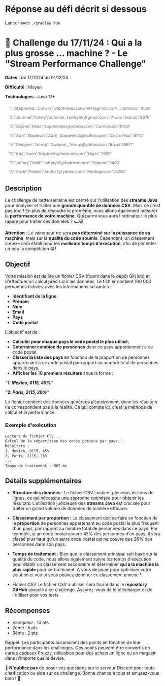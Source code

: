 # Réponse au défi décrit si dessous

Lancer avec `./gradlew run`

# 🚀 Challenge du 17/11/24 : Qui a la plus grosse ... machine ? - Le "Stream Performance Challenge"

**Dates** : du 17/11/24 au 01/12/24

**Difficulté** : Moyen

**Technologies** : Java 17+ 

![dataset](./_images/largedataset.png "Dataset")

## Description
Le challenge de cette semaine est centré sur l'utilisation des **streams Java** pour analyser et traiter une **grande quantité de données CSV**. Mais ce n'est pas tout ! En plus de résoudre le problème, nous allons également mesurer la **performance de votre machine**. Qui parmi vous aura l'ordinateur le plus rapide pour traiter ces données ? 🏎️💻

**Attention** : Le vainqueur ne sera **pas déterminé sur la puissance de sa machine**, mais sur la **qualité du code soumis**. Cependant, un classement annexe sera établi pour les **meilleurs temps d'exécution**, afin de pimenter un peu la compétition 😁!

## Objectif
Votre mission est de lire un fichier CSV (fourni dans le dépôt GitHub) et d'effectuer un calcul précis sur les données. Le fichier contient 100 000 personnes fictives, avec les informations suivantes :

- **Identifiant de la ligne**
- **Prénom**
- **Nom**
- **Email**
- **Pays**
- **Code postal**

L'objectif est de :

- **Calculer pour chaque pays le code postal le plus utilisé.**
- **Déterminer combien de personnes** dans ce pays appartiennent à ce code postal.
- **Classer la liste des pays** en fonction de la proportion de personnes appartenant à ce code postal par rapport au nombre total de personnes dans le pays.
- **Afficher les 10 premiers résultats** sous la forme :

***"1. Mexico, 0115, 45%"***

***"2. Paris, 2115, 26%"***

Le fichier contient des données générées aléatoirement, donc les résultats ne correspondent pas à la réalité. Ce qui compte ici, c'est la méthode de calcul et la performance.

### Exemple d'exécution

```dos
Lecture du fichier CSV...  
Calcul de la répartition des codes postaux par pays...  
Résultats :  
1. Mexico, 0115, 45%  
2. Paris, 2115, 26%  
...
Temps de traitement : 987 ms
```

## Détails supplémentaires

- **Structure des données** : Le fichier CSV contient plusieurs millions de lignes, ce qui nécessite une approche optimisée pour obtenir les résultats. L'utilisation judicieuse des **streams Java** est cruciale pour traiter un grand volume de données de manière efficace.

- **Classement par proportion** : Le classement doit se faire en fonction de la **proportion** de personnes appartenant au code postal le plus fréquent d'un pays, par rapport au nombre total de personnes dans ce pays. Par exemple, si un code postal couvre 45% des personnes d'un pays, il sera classé plus haut qu'un autre code postal qui ne couvre que 26% des personnes dans son pays.
- **Temps de traitement** : Bien que le classement principal soit basé sur la qualité du code, nous allons également suivre les temps d'exécution pour établir un classement secondaire et déterminer **qui a la machine la plus rapide** pour ce traitement. À vous de jouer pour optimiser votre solution et voir si vous pouvez dominer ce classement annexe !
- Fichier CSV
Le fichier CSV à utiliser sera fourni dans le **repository GitHub** associé à ce challenge. Assurez-vous de le télécharger et de l'utiliser pour vos tests.


## Récompenses
- Vainqueur : 10 pts
- 2ème : 5 pts
- 3ème : 2 pts

Rappel: Les participants accumulent des points en fonction de leur performance dans les challenges. Ces points peuvent être convertis en cartes cadeaux Prezzy, utilisables pour des achats en ligne ou en magasin dans n'importe quelle devise.

💬 **N'oubliez pas** de poser vos questions sur le serveur Discord pour toute clarification ou aide sur ce challenge. Bonne chance à tous et amusez-vous bien ! 🎉
